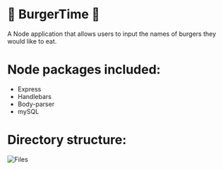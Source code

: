  # :hamburger: BurgerTime :fries:

A Node application that allows users to input the names of burgers they would like to eat.


# Node packages included:
- Express
- Handlebars
- Body-parser
- mySQL

# Directory structure:
![Files](./Images/Structure.PNG)
